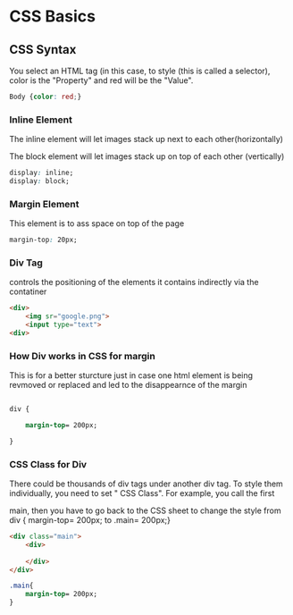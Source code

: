 # CSS Basics

## CSS Syntax

You select an HTML tag (in this case, <body></body>to style (this is called a selector), color is the "Property" and red will be the "Value".

```css
Body {color: red;}
```

### Inline Element

The inline element will let images stack up next to each other(horizontally)

The block element will let images stack up on top of each other (vertically)

```css
display: inline;
display: block;
```

### Margin Element

This element is to ass space on top of the page

```css
margin-top: 20px; 
```

### Div Tag

controls the positioning of the elements it contains indirectly via the contatiner

```html
<div>
    <img sr="google.png">
    <input type="text">
<div>
```

### How Div works in CSS for margin

This is for a better sturcture just in case one html element is being revmoved or replaced  and led to the disappearnce of the margin 

```css

div {

    margin-top= 200px; 

}
```

### CSS Class for Div

There could be thousands of div tags under another div tag. To style them individually, you need to set " CSS Class". For example, you call the first <div> main, then you have to go back to the CSS sheet to change the style from div { margin-top= 200px; to .main= 200px;}

```html
<div class="main">
    <div>
    
    </div>
</div>
```

```css
.main{
    margin-top= 200px;
}
```
